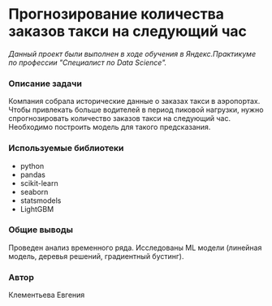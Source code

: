 # Прогнозирование количества заказов такси на следующий час

*Данный проект были выполнен в ходе обучения в Яндекс.Практикуме по профессии "Специалист по Data Science".*


### Описание задачи

 Компания собрала исторические данные о заказах такси в аэропортах. Чтобы привлекать больше водителей в период пиковой нагрузки, нужно спрогнозировать количество заказов такси на следующий час. Необходимо построить модель для такого предсказания.


### Используемые библиотеки

- python
- pandas
- scikit-learn
- seaborn
- statsmodels
- LightGBM


### Общие выводы

Проведен анализ временного ряда. Исследованы ML модели (линейная модель, деревья решений, градиентный бустинг).


### Автор

Клементьева Евгения
